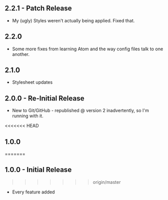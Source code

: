 ## 2.2.1 - Patch Release
* My (ugly) Styles weren't actually being applied. Fixed that.

## 2.2.0
* Some more fixes from learning Atom and the way config files talk to one another.

## 2.1.0
* Stylesheet updates

## 2.0.0 - Re-Initial Release
* New to Git/GitHub - republished @ version 2 inadvertently, so I'm running with it.

<<<<<<< HEAD
## 1.0.0
=======
## 1.0.0 - Initial Release
>>>>>>> origin/master
* Every feature added

